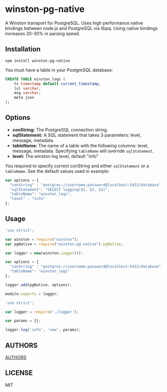 winston-pg-native
=================

A Winston transport for PostgreSQL. Uses high performance native bindings between node.js and PostgreSQL via libpq. Using native bindings increases 20-30% in parsing speed.

## Installation

`npm install winston-pg-native`

You must have a table in your PostgreSQL database:

``` sql
CREATE TABLE winston_logs (
    ts timestamp default current_timestamp,
    lvl varchar,
    msg varchar,
    meta json
);
```

## Options

* __conString:__ The PostgreSQL connection string.
* __sqlStatement:__ A SQL statement that takes 3 parameters: level, message, metadata.
* __tableName:__ The name of a table with the following columns: level, message, metadata. Specifying `tableName` will override `sqlStatement`.
* __level:__ The winston log level, default "info"

You required to specify correct conString and either `sqlStatement` or a `tableName`. See the default values used in example:

``` js
var options = {
  "conString" : "postgres://username:password@localhost:5432/database",
  "sqlStatement": "SELECT logging($1, $2, $3)",
  "tableName": "winston_logs",
  "level" : "info"
};
```

## Usage 

``` js
'use strict';

var winston = require("winston");
var pgNative = require("winston-pg-native").pgNative;

var logger = new(winston.Logger)();

var options = {
  "conString" : "postgres://username:password@localhost:5432/database",
  "tableName": "winston_logs"
};

logger.add(pgNative, options);

module.exports = logger;
```

``` js
'use strict';

var logger = require('./logger');

var params = {};

logger.log('info', 'new', params);
```

## AUTHORS

[AUTHORS](https://github.com/nololabout/winston-pg-native/blob/master/AUTHORS)

## LICENSE

MIT